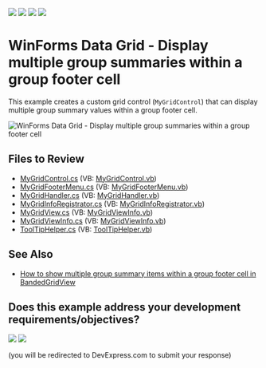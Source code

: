 <!-- default badges list -->
![](https://img.shields.io/endpoint?url=https://codecentral.devexpress.com/api/v1/VersionRange/128631812/24.2.1%2B)
[![](https://img.shields.io/badge/Open_in_DevExpress_Support_Center-FF7200?style=flat-square&logo=DevExpress&logoColor=white)](https://supportcenter.devexpress.com/ticket/details/E3607)
[![](https://img.shields.io/badge/📖_How_to_use_DevExpress_Examples-e9f6fc?style=flat-square)](https://docs.devexpress.com/GeneralInformation/403183)
[![](https://img.shields.io/badge/💬_Leave_Feedback-feecdd?style=flat-square)](#does-this-example-address-your-development-requirementsobjectives)
<!-- default badges end -->

# WinForms Data Grid - Display multiple group summaries within a group footer cell

This example creates a custom grid control (`MyGridControl`) that can display multiple group summary values within a group footer cell.

![WinForms Data Grid - Display multiple group summaries within a group footer cell](https://raw.githubusercontent.com/DevExpress-Examples/how-to-show-multiple-group-summary-values-in-the-same-group-footer-cell-e3607/14.1.3%2B/media/winforms-grid-multiple-group-summaries.png)


## Files to Review

* [MyGridControl.cs](./CS/MultiGroupSummary/MyGridControl/MyGridControl.cs) (VB: [MyGridControl.vb](./VB/MultiGroupSummary/MyGridControl/MyGridControl.vb))
* [MyGridFooterMenu.cs](./CS/MultiGroupSummary/MyGridControl/MyGridFooterMenu.cs) (VB: [MyGridFooterMenu.vb](./VB/MultiGroupSummary/MyGridControl/MyGridFooterMenu.vb))
* [MyGridHandler.cs](./CS/MultiGroupSummary/MyGridControl/MyGridHandler.cs) (VB: [MyGridHandler.vb](./VB/MultiGroupSummary/MyGridControl/MyGridHandler.vb))
* [MyGridInfoRegistrator.cs](./CS/MultiGroupSummary/MyGridControl/MyGridInfoRegistrator.cs) (VB: [MyGridInfoRegistrator.vb](./VB/MultiGroupSummary/MyGridControl/MyGridInfoRegistrator.vb))
* [MyGridView.cs](./CS/MultiGroupSummary/MyGridControl/MyGridView.cs) (VB: [MyGridViewInfo.vb](./VB/MultiGroupSummary/MyGridControl/MyGridViewInfo.vb))
* [MyGridViewInfo.cs](./CS/MultiGroupSummary/MyGridControl/MyGridViewInfo.cs) (VB: [MyGridViewInfo.vb](./VB/MultiGroupSummary/MyGridControl/MyGridViewInfo.vb))
* [ToolTipHelper.cs](./CS/MultiGroupSummary/ToolTipHelper.cs) (VB: [ToolTipHelper.vb](./VB/MultiGroupSummary/ToolTipHelper.vb))


## See Also

*  [How to show multiple group summary items within a group footer cell in BandedGridView](https://supportcenter.devexpress.com/ticket/details/e4900/how-to-show-multiple-group-summary-items-in-the-same-group-footer-cell-in-bandedgridview)
<!-- feedback -->
## Does this example address your development requirements/objectives?

[<img src="https://www.devexpress.com/support/examples/i/yes-button.svg"/>](https://www.devexpress.com/support/examples/survey.xml?utm_source=github&utm_campaign=winforms-grid-show-multiple-group-summaries-in-group-footer-cell&~~~was_helpful=yes) [<img src="https://www.devexpress.com/support/examples/i/no-button.svg"/>](https://www.devexpress.com/support/examples/survey.xml?utm_source=github&utm_campaign=winforms-grid-show-multiple-group-summaries-in-group-footer-cell&~~~was_helpful=no)

(you will be redirected to DevExpress.com to submit your response)
<!-- feedback end -->
